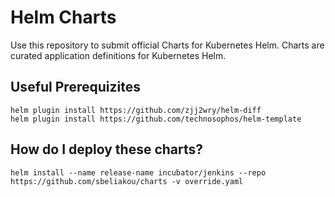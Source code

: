 # Helm Charts

Use this repository to submit official Charts for Kubernetes Helm. Charts are curated application definitions for Kubernetes Helm. 

## Useful Prerequizites

```
helm plugin install https://github.com/zjj2wry/helm-diff
helm plugin install https://github.com/technosophos/helm-template
```

## How do I deploy these charts?

```
helm install --name release-name incubator/jenkins --repo https://github.com/sbeliakou/charts -v override.yaml
```